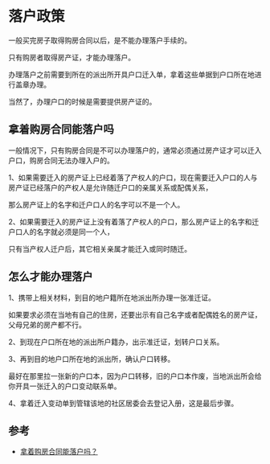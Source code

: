 # 落户政策


一般买完房子取得购房合同以后，是不能办理落户手续的。

只有购房者取得房产证，才能办理落户。

办理落户之前需要到所在的派出所开具户口迁入单，拿着这些单据到户口所在地进行盖章办理。

当然了，办理户口的时候是需要提供房产证的。

## 拿着购房合同能落户吗

一般情况下，只有购房合同是不可以办理落户的，通常必须通过房产证才可以迁入户口，购房合同无法办理入户的。

1、如果需要迁入的房产证上已经着落了产权人的户口，现在需要迁入户口的人与房产证已经落户的产权人是允许随迁户口的亲属关系或配偶关系，

  那么房产证上的名字和迁户口人的名字可以不是一个人。

2、如果需要迁入的房产证上没有着落了产权人的户口，那么房产证上的名字和迁户口人的名字就必须是同一个人，
  
  只有当产权人迁户后，其它相关亲属才能迁入或同时随迁。

## 怎么才能办理落户

1、携带上相关材料，到目的地户籍所在地派出所办理一张准迁证。

  如果要求必须在当地有自己的住房，还要出示有自己名字或者配偶姓名的房产证，父母兄弟的房产都不行。

2、到现在户口所在地的派出所户籍办，出示准迁证，划转户口关系。

3、再到目的地户口所在地的派出所，确认户口转移。

  最好在那里拉一张新的户口本，因为户口转移，旧的户口本作废，当地派出所会给你开具一张迁入的户口变动联系单。

4、拿着迁入变动单到管辖该地的社区居委会去登记入册，这是最后步骤。

## 参考
- [拿着购房合同能落户吗？](http://zhishi.fang.com/xf/qg_460700.html)
